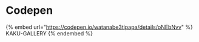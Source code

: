 # Codepen

{% embed url="https://codepen.io/watanabe3tipapa/details/oNEbNvv" %}
KAKU-GALLERY
{% endembed %}
